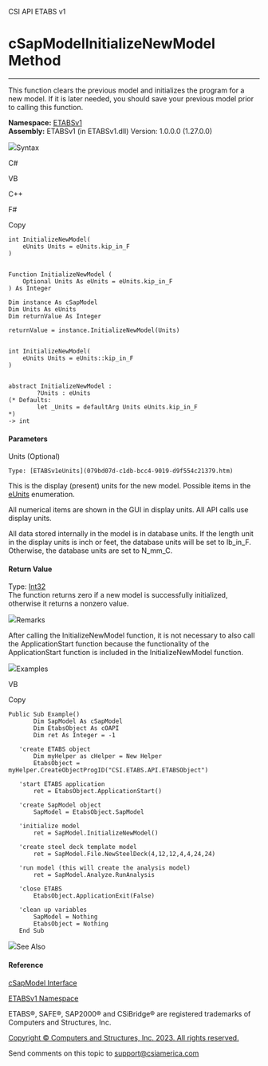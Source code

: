 ﻿

CSI API ETABS v1

# cSapModelInitializeNewModel Method  
  
---  
  
This function clears the previous model and initializes the program for a new
model. If it is later needed, you should save your previous model prior to
calling this function.

**Namespace:** [ETABSv1](2780f1b8-2033-5289-2298-1cdb2a7508d9.htm)  
**Assembly:** ETABSv1 (in ETABSv1.dll) Version: 1.0.0.0 (1.27.0.0)

![](../icons/SectionExpanded.png)Syntax

C#

VB

C++

F#

Copy

    
    
    int InitializeNewModel(
    	eUnits Units = eUnits.kip_in_F
    )
    
    
    Function InitializeNewModel ( 
    	Optional Units As eUnits = eUnits.kip_in_F
    ) As Integer
    
    Dim instance As cSapModel
    Dim Units As eUnits
    Dim returnValue As Integer
    
    returnValue = instance.InitializeNewModel(Units)
    
    
    int InitializeNewModel(
    	eUnits Units = eUnits::kip_in_F
    )
    
    
    abstract InitializeNewModel : 
            ?Units : eUnits 
    (* Defaults:
            let _Units = defaultArg Units eUnits.kip_in_F
    *)
    -> int 
    

#### Parameters

Units (Optional)

    Type: [ETABSv1eUnits](079bd07d-c1db-bcc4-9019-d9f554c21379.htm)  
This is the display (present) units for the new model. Possible items in the
[eUnits](079bd07d-c1db-bcc4-9019-d9f554c21379.htm) enumeration.

All numerical items are shown in the GUI in display units. All API calls use
display units.

All data stored internally in the model is in database units. If the length
unit in the display units is inch or feet, the database units will be set to
lb_in_F. Otherwise, the database units are set to N_mm_C.

#### Return Value

Type: [Int32](https://docs.microsoft.com/dotnet/api/system.int32)  
The function returns zero if a new model is successfully initialized,
otherwise it returns a nonzero value.

![](../icons/SectionExpanded.png)Remarks

After calling the InitializeNewModel function, it is not necessary to also
call the ApplicationStart function because the functionality of the
ApplicationStart function is included in the InitializeNewModel function.

![](../icons/SectionExpanded.png)Examples

VB

Copy

    
    
    Public Sub Example()
           Dim SapModel As cSapModel
           Dim EtabsObject As cOAPI
           Dim ret As Integer = -1
    
       'create ETABS object
           Dim myHelper as cHelper = New Helper
           EtabsObject = myHelper.CreateObjectProgID("CSI.ETABS.API.ETABSObject")
    
       'start ETABS application
           ret = EtabsObject.ApplicationStart()
    
       'create SapModel object
           SapModel = EtabsObject.SapModel
    
       'initialize model
           ret = SapModel.InitializeNewModel()
    
       'create steel deck template model
           ret = SapModel.File.NewSteelDeck(4,12,12,4,4,24,24)
    
       'run model (this will create the analysis model)
           ret = SapModel.Analyze.RunAnalysis
    
       'close ETABS
           EtabsObject.ApplicationExit(False)
    
       'clean up variables
           SapModel = Nothing
           EtabsObject = Nothing
       End Sub

![](../icons/SectionExpanded.png)See Also

#### Reference

[cSapModel Interface](fe0b0096-9fef-56a3-9d57-cdef76e0f611.htm)

[ETABSv1 Namespace](2780f1b8-2033-5289-2298-1cdb2a7508d9.htm)

ETABS®, SAFE®, SAP2000® and CSiBridge® are registered trademarks of Computers
and Structures, Inc.  

[Copyright © Computers and Structures, Inc. 2023. All rights
reserved.](http://www.csiamerica.com)

Send comments on this topic to
[support@csiamerica.com](mailto:support%40csiamerica.com?Subject=CSI%20API%20ETABS%20v1)

